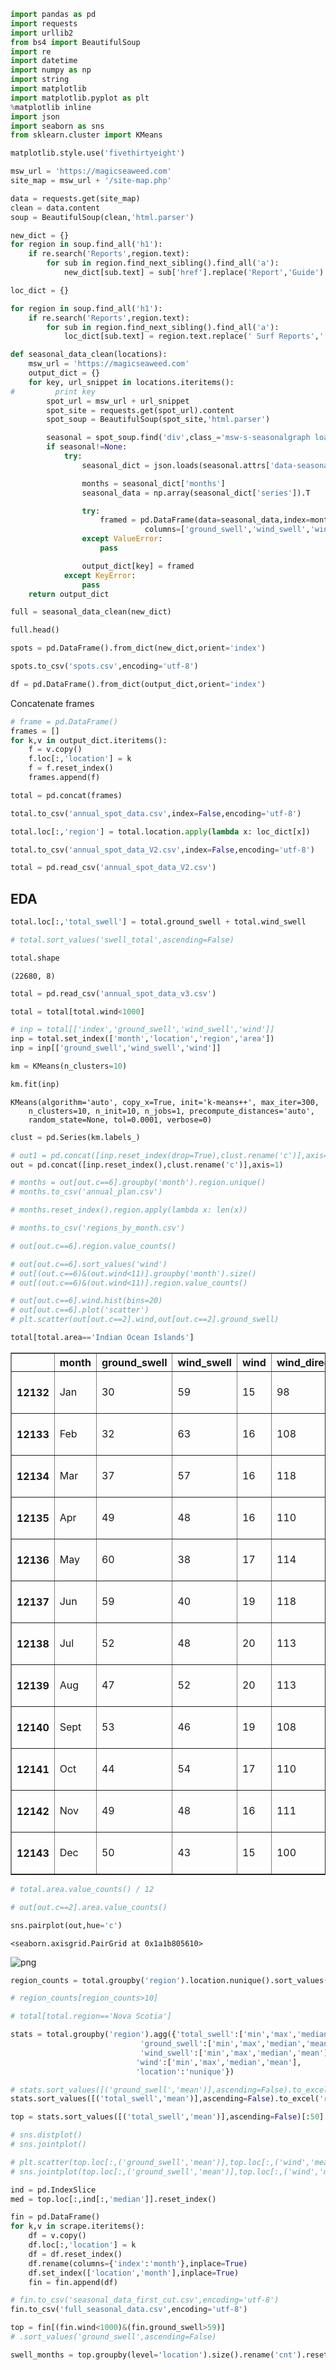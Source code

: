 

```python
import pandas as pd
import requests
import urllib2
from bs4 import BeautifulSoup
import re
import datetime
import numpy as np
import string
import matplotlib
import matplotlib.pyplot as plt
%matplotlib inline
import json
import seaborn as sns
from sklearn.cluster import KMeans
```


```python
matplotlib.style.use('fivethirtyeight')
```


```python
msw_url = 'https://magicseaweed.com'
site_map = msw_url + '/site-map.php'
```


```python
data = requests.get(site_map)
clean = data.content
soup = BeautifulSoup(clean,'html.parser')
```


```python
new_dict = {}
for region in soup.find_all('h1'):
    if re.search('Reports',region.text):
        for sub in region.find_next_sibling().find_all('a'):
            new_dict[sub.text] = sub['href'].replace('Report','Guide')

```


```python
loc_dict = {}

for region in soup.find_all('h1'):
    if re.search('Reports',region.text):
        for sub in region.find_next_sibling().find_all('a'):
            loc_dict[sub.text] = region.text.replace(' Surf Reports','')
```


```python
def seasonal_data_clean(locations):
    msw_url = 'https://magicseaweed.com'
    output_dict = {}
    for key, url_snippet in locations.iteritems():
#         print key
        spot_url = msw_url + url_snippet
        spot_site = requests.get(spot_url).content
        spot_soup = BeautifulSoup(spot_site,'html.parser')

        seasonal = spot_soup.find('div',class_='msw-s-seasonalgraph loading')
        if seasonal!=None:
            try:
                seasonal_dict = json.loads(seasonal.attrs['data-seasonal'])

                months = seasonal_dict['months']
                seasonal_data = np.array(seasonal_dict['series']).T

                try:
                    framed = pd.DataFrame(data=seasonal_data,index=months,
                              columns=['ground_swell','wind_swell','wind','wind_direction'])
                except ValueError:
                    pass

                output_dict[key] = framed
            except KeyError:
                pass
    return output_dict
```


```python
full = seasonal_data_clean(new_dict)
```


```python
full.head()
```


```python
spots = pd.DataFrame().from_dict(new_dict,orient='index')
```


```python
spots.to_csv('spots.csv',encoding='utf-8')
```


```python
df = pd.DataFrame().from_dict(output_dict,orient='index')
```

Concatenate frames


```python
# frame = pd.DataFrame()
frames = []
for k,v in output_dict.iteritems():
    f = v.copy()
    f.loc[:,'location'] = k
    f = f.reset_index()
    frames.append(f)
```


```python
total = pd.concat(frames)
```


```python
total.to_csv('annual_spot_data.csv',index=False,encoding='utf-8')
```


```python
total.loc[:,'region'] = total.location.apply(lambda x: loc_dict[x])
```


```python
total.to_csv('annual_spot_data_V2.csv',index=False,encoding='utf-8')
```


```python
total = pd.read_csv('annual_spot_data_V2.csv')
```

## EDA


```python
total.loc[:,'total_swell'] = total.ground_swell + total.wind_swell
```


```python
# total.sort_values('swell_total',ascending=False)
```


```python
total.shape
```




    (22680, 8)




```python
total = pd.read_csv('annual_spot_data_v3.csv')
```


```python
total = total[total.wind<1000]
```


```python
# inp = total[['index','ground_swell','wind_swell','wind']]
inp = total.set_index(['month','location','region','area'])
inp = inp[['ground_swell','wind_swell','wind']]
```


```python
km = KMeans(n_clusters=10)
```


```python
km.fit(inp)
```




    KMeans(algorithm='auto', copy_x=True, init='k-means++', max_iter=300,
        n_clusters=10, n_init=10, n_jobs=1, precompute_distances='auto',
        random_state=None, tol=0.0001, verbose=0)




```python
clust = pd.Series(km.labels_)
```


```python
# out1 = pd.concat([inp.reset_index(drop=True),clust.rename('c')],axis=1)
out = pd.concat([inp.reset_index(),clust.rename('c')],axis=1)
```


```python
# months = out[out.c==6].groupby('month').region.unique()
# months.to_csv('annual_plan.csv')
```


```python
# months.reset_index().region.apply(lambda x: len(x))
```


```python
# months.to_csv('regions_by_month.csv')
```


```python
# out[out.c==6].region.value_counts()
```


```python
# out[out.c==6].sort_values('wind')
# out[(out.c==6)&(out.wind<11)].groupby('month').size()
# out[(out.c==6)&(out.wind<11)].region.value_counts()
```


```python
# out[out.c==6].wind.hist(bins=20)
# out[out.c==6].plot('scatter')
# plt.scatter(out[out.c==2].wind,out[out.c==2].ground_swell)
```


```python
total[total.area=='Indian Ocean Islands']
```




<div>
<style scoped>
    .dataframe tbody tr th:only-of-type {
        vertical-align: middle;
    }

    .dataframe tbody tr th {
        vertical-align: top;
    }

    .dataframe thead th {
        text-align: right;
    }
</style>
<table border="1" class="dataframe">
  <thead>
    <tr style="text-align: right;">
      <th></th>
      <th>month</th>
      <th>ground_swell</th>
      <th>wind_swell</th>
      <th>wind</th>
      <th>wind_direction</th>
      <th>location</th>
      <th>region</th>
      <th>area</th>
    </tr>
  </thead>
  <tbody>
    <tr>
      <th>12132</th>
      <td>Jan</td>
      <td>30</td>
      <td>59</td>
      <td>15</td>
      <td>98</td>
      <td>La Ferme</td>
      <td>Rodrigues</td>
      <td>Indian Ocean Islands</td>
    </tr>
    <tr>
      <th>12133</th>
      <td>Feb</td>
      <td>32</td>
      <td>63</td>
      <td>16</td>
      <td>108</td>
      <td>La Ferme</td>
      <td>Rodrigues</td>
      <td>Indian Ocean Islands</td>
    </tr>
    <tr>
      <th>12134</th>
      <td>Mar</td>
      <td>37</td>
      <td>57</td>
      <td>16</td>
      <td>118</td>
      <td>La Ferme</td>
      <td>Rodrigues</td>
      <td>Indian Ocean Islands</td>
    </tr>
    <tr>
      <th>12135</th>
      <td>Apr</td>
      <td>49</td>
      <td>48</td>
      <td>16</td>
      <td>110</td>
      <td>La Ferme</td>
      <td>Rodrigues</td>
      <td>Indian Ocean Islands</td>
    </tr>
    <tr>
      <th>12136</th>
      <td>May</td>
      <td>60</td>
      <td>38</td>
      <td>17</td>
      <td>114</td>
      <td>La Ferme</td>
      <td>Rodrigues</td>
      <td>Indian Ocean Islands</td>
    </tr>
    <tr>
      <th>12137</th>
      <td>Jun</td>
      <td>59</td>
      <td>40</td>
      <td>19</td>
      <td>118</td>
      <td>La Ferme</td>
      <td>Rodrigues</td>
      <td>Indian Ocean Islands</td>
    </tr>
    <tr>
      <th>12138</th>
      <td>Jul</td>
      <td>52</td>
      <td>48</td>
      <td>20</td>
      <td>113</td>
      <td>La Ferme</td>
      <td>Rodrigues</td>
      <td>Indian Ocean Islands</td>
    </tr>
    <tr>
      <th>12139</th>
      <td>Aug</td>
      <td>47</td>
      <td>52</td>
      <td>20</td>
      <td>113</td>
      <td>La Ferme</td>
      <td>Rodrigues</td>
      <td>Indian Ocean Islands</td>
    </tr>
    <tr>
      <th>12140</th>
      <td>Sept</td>
      <td>53</td>
      <td>46</td>
      <td>19</td>
      <td>108</td>
      <td>La Ferme</td>
      <td>Rodrigues</td>
      <td>Indian Ocean Islands</td>
    </tr>
    <tr>
      <th>12141</th>
      <td>Oct</td>
      <td>44</td>
      <td>54</td>
      <td>17</td>
      <td>110</td>
      <td>La Ferme</td>
      <td>Rodrigues</td>
      <td>Indian Ocean Islands</td>
    </tr>
    <tr>
      <th>12142</th>
      <td>Nov</td>
      <td>49</td>
      <td>48</td>
      <td>16</td>
      <td>111</td>
      <td>La Ferme</td>
      <td>Rodrigues</td>
      <td>Indian Ocean Islands</td>
    </tr>
    <tr>
      <th>12143</th>
      <td>Dec</td>
      <td>50</td>
      <td>43</td>
      <td>15</td>
      <td>100</td>
      <td>La Ferme</td>
      <td>Rodrigues</td>
      <td>Indian Ocean Islands</td>
    </tr>
  </tbody>
</table>
</div>




```python
# total.area.value_counts() / 12
```


```python
# out[out.c==2].area.value_counts()
```


```python
sns.pairplot(out,hue='c')
```




    <seaborn.axisgrid.PairGrid at 0x1a1b805610>




![png](clusters.png)



```python
region_counts = total.groupby('region').location.nunique().sort_values(ascending=False)
```


```python
# region_counts[region_counts>10]
```


```python
# total[total.region=='Nova Scotia']
```


```python
stats = total.groupby('region').agg({'total_swell':['min','max','median','mean'],
                             'ground_swell':['min','max','median','mean'],
                             'wind_swell':['min','max','median','mean'],
                            'wind':['min','max','median','mean'],
                            'location':'nunique'})
```


```python
# stats.sort_values([('ground_swell','mean')],ascending=False).to_excel('regional_stats.xlsx')
stats.sort_values([('total_swell','mean')],ascending=False).to_excel('regional_stats.xlsx')
```


```python
top = stats.sort_values([('total_swell','mean')],ascending=False)[:50]
```


```python
# sns.distplot()
# sns.jointplot()
```


```python
# plt.scatter(top.loc[:,('ground_swell','mean')],top.loc[:,('wind','mean')])
# sns.jointplot(top.loc[:,('ground_swell','mean')],top.loc[:,('wind','mean')]);
```


```python
ind = pd.IndexSlice
med = top.loc[:,ind[:,'median']].reset_index()
```


```python
fin = pd.DataFrame()
for k,v in scrape.iteritems():
    df = v.copy()
    df.loc[:,'location'] = k
    df = df.reset_index()
    df.rename(columns={'index':'month'},inplace=True)
    df.set_index(['location','month'],inplace=True)
    fin = fin.append(df)
```


```python
# fin.to_csv('seasonal_data_first_cut.csv',encoding='utf-8')
fin.to_csv('full_seasonal_data.csv',encoding='utf-8')
```


```python
top = fin[(fin.wind<1000)&(fin.ground_swell>59)]
# .sort_values('ground_swell',ascending=False)
```


```python
swell_months = top.groupby(level='location').size().rename('cnt').reset_index()
```
